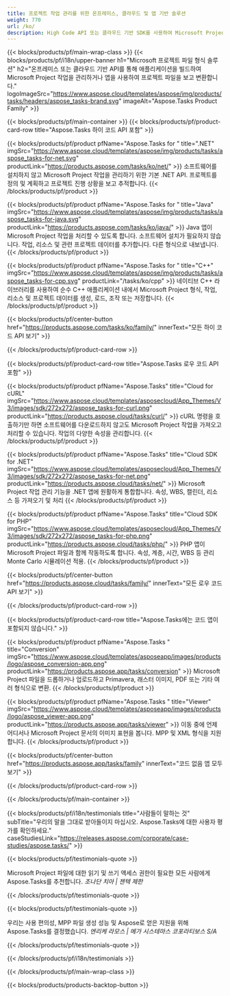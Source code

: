 ```yaml
---
title: 프로젝트 작업 관리를 위한 온프레미스, 클라우드 및 앱 기반 솔루션 
weight: 770
url: /ko/
description: High Code API 또는 클라우드 기반 SDK를 사용하여 Microsoft Project 작업을 관리하는 애플리케이션을 빌드합니다. 또는 크로스 플랫폼 앱을 사용하여 작업을 보거나 변환할 수 있습니다.
---
```


{{< blocks/products/pf/main-wrap-class >}}
{{< blocks/products/pf/i18n/upper-banner h1="Microsoft 프로젝트 파일 형식 솔루션" h2="온프레미스 또는 클라우드 기반 API를 통해 애플리케이션을 빌드하여 Microsoft Project 작업을 관리하거나 앱을 사용하여 프로젝트 파일을 보고 변환합니다." logoImageSrc="https://www.aspose.cloud/templates/aspose/img/products/tasks/headers/aspose_tasks-brand.svg" imageAlt="Aspose.Tasks Product Family" >}}

{{< blocks/products/pf/main-container >}}
{{< blocks/products/pf/product-card-row title="Aspose.Tasks 하이 코드 API 포함" >}}

{{< blocks/products/pf/product pfName="Aspose.Tasks for " title=".NET" imgSrc="https://www.aspose.cloud/templates/aspose/img/products/tasks/aspose_tasks-for-net.svg" productLink="https://products.aspose.com/tasks/ko/net/" >}}
소프트웨어를 설치하지 않고 Microsoft Project 작업을 관리하기 위한 기본 .NET API. 프로젝트를 정의 및 계획하고 프로젝트 진행 상황을 보고 추적합니다.
{{< /blocks/products/pf/product >}}

{{< blocks/products/pf/product pfName="Aspose.Tasks for " title="Java" imgSrc="https://www.aspose.cloud/templates/aspose/img/products/tasks/aspose_tasks-for-java.svg" productLink="https://products.aspose.com/tasks/ko/java/" >}}
Java 앱이 Microsoft Project 작업을 처리할 수 있도록 합니다. 소프트웨어 설치가 필요하지 않습니다. 작업, 리소스 및 관련 프로젝트 데이터를 추가합니다. 다른 형식으로 내보냅니다.
{{< /blocks/products/pf/product >}}

{{< blocks/products/pf/product pfName="Aspose.Tasks for " title="C++" imgSrc="https://www.aspose.cloud/templates/aspose/img/products/tasks/aspose_tasks-for-cpp.svg" productLink="/tasks/ko/cpp" >}}
네이티브 C++ 라이브러리를 사용하여 순수 C++ 애플리케이션 내에서 Microsoft Project 형식, 작업, 리소스 및 프로젝트 데이터를 생성, 로드, 조작 또는 저장합니다.
{{< /blocks/products/pf/product >}}

{{< blocks/products/pf/center-button href="https://products.aspose.com/tasks/ko/family/" innerText="모든 하이 코드 API 보기" >}}

{{< /blocks/products/pf/product-card-row >}}

{{< blocks/products/pf/product-card-row title="Aspose.Tasks 로우 코드 API 포함" >}}

{{< blocks/products/pf/product pfName="Aspose.Tasks" title="Cloud for cURL" imgSrc="https://www.aspose.cloud/templates/asposecloud/App_Themes/V3/images/sdk/272x272/aspose_tasks-for-curl.png" productLink="https://products.aspose.cloud/tasks/curl/" >}}
cURL 명령을 호출하기만 하면 소프트웨어를 다운로드하지 않고도 Microsoft Project 작업을 가져오고 처리할 수 있습니다. 작업의 다양한 속성을 관리합니다.
{{< /blocks/products/pf/product >}}

{{< blocks/products/pf/product pfName="Aspose.Tasks" title="Cloud SDK for .NET" imgSrc="https://www.aspose.cloud/templates/asposecloud/App_Themes/V3/images/sdk/272x272/aspose_tasks-for-net.png" productLink="https://products.aspose.cloud/tasks/net/" >}}
Microsoft Project 작업 관리 기능을 .NET 앱에 원활하게 통합합니다. 속성, WBS, 캘린더, 리소스 등 가져오기 및 처리
{{< /blocks/products/pf/product >}}

{{< blocks/products/pf/product pfName="Aspose.Tasks" title="Cloud SDK for PHP" imgSrc="https://www.aspose.cloud/templates/asposecloud/App_Themes/V3/images/sdk/272x272/aspose_tasks-for-php.png" productLink="https://products.aspose.cloud/tasks/php/" >}}
PHP 앱이 Microsoft Project 파일과 함께 작동하도록 합니다. 속성, 계층, 시간, WBS 등 관리 Monte Carlo 시뮬레이션 적용.
{{< /blocks/products/pf/product >}}

{{< blocks/products/pf/center-button href="https://products.aspose.cloud/tasks/family/" innerText="모든 로우 코드 API 보기" >}}

{{< /blocks/products/pf/product-card-row >}}

{{< blocks/products/pf/product-card-row title="Aspose.Tasks에는 코드 앱이 포함되지 않습니다." >}}

{{< blocks/products/pf/product pfName="Aspose.Tasks " title="Conversion" imgSrc="https://www.aspose.cloud/templates/asposeapp/images/products/logo/aspose_conversion-app.png" productLink="https://products.aspose.app/tasks/conversion" >}}
Microsoft Project 파일을 드롭하거나 업로드하고 Primavera, 래스터 이미지, PDF 또는 기타 여러 형식으로 변환.
{{< /blocks/products/pf/product >}}

{{< blocks/products/pf/product pfName="Aspose.Tasks " title="Viewer" imgSrc="https://www.aspose.cloud/templates/asposeapp/images/products/logo/aspose_viewer-app.png" productLink="https://products.aspose.app/tasks/viewer" >}}
이동 중에 언제 어디서나 Microsoft Project 문서의 이미지 표현을 봅니다. MPP 및 XML 형식을 지원합니다.
{{< /blocks/products/pf/product >}}

{{< blocks/products/pf/center-button href="https://products.aspose.app/tasks/family" innerText="코드 없음 앱 모두 보기" >}}

{{< /blocks/products/pf/product-card-row >}}

{{< /blocks/products/pf/main-container >}}

{{< blocks/products/pf/i18n/testimonials title="사람들이 말하는 것" subTitle="우리의 말을 그대로 받아들이지 마십시오. Aspose.Tasks에 대한 사용자 평가를 확인하세요." caseStudiesLink="https://releases.aspose.com/corporate/case-studies/aspose.tasks/" >}}

{{< blocks/products/pf/testimonials-quote >}}
<p class="first">
 Microsoft Project 파일에 대한 읽기 및 쓰기 액세스 권한이 필요한 모든 사람에게 Aspose.Tasks를 추천합니다.
 <em>
  조나단 치아 | 젠텍 제한
 </em>
</p>

{{< /blocks/products/pf/testimonials-quote >}}

{{< blocks/products/pf/testimonials-quote >}}
<p class="second">
 우리는 사용 편의성, MPP 파일 생성 성능 및 Aspose로 얻은 지원을 위해 Aspose.Tasks를 결정했습니다.
 <em>
  엔리케 라모스 | 메가 시스테마스 코포라티보스 S/A
 </em>
</p>

{{< /blocks/products/pf/testimonials-quote >}}

{{< /blocks/products/pf/i18n/testimonials >}}

{{< /blocks/products/pf/main-wrap-class >}}

{{< blocks/products/products-backtop-button >}}